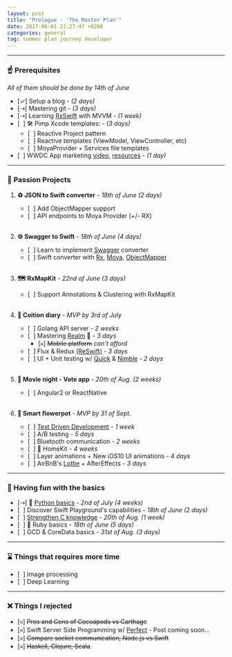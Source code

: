 ```yaml
---
layout: post
title: "Prologue - 'The Master Plan'"
date: 2017-06-01 21:27:47 +0200
categories: general
tag: summer plan journey developer
---
```


___
### ☝️ Prerequisites

*All of them should be done by 14th of June*

- [✓] Setup a blog *- (2 days)*
- [⇢] Mastering git *- (3 days)*
- [⇢] Learning [RxSwift][Rx] with MVVM *- (1 week)*
- [ &nbsp;] 🛠 Pimp Xcode templates: *- (3 days)*
    - [ &nbsp;] Reactive Project pattern
    - [ &nbsp;] Reactive templates (ViewModel, ViewController, etc)
    - [ &nbsp;] MoyaProvider + Services file templates
- [ &nbsp;] WWDC App marketing [video][MarketingVideo], [resources][MarketingResources] *- (1 day)*

___
### 🍹 Passion Projects

1. **♻️ JSON to Swift converter** *- 18th of June (2 days)*

    - [ &nbsp;] Add ObjectMapper support
    - [ &nbsp;] API endpoints to Moya Provider (+/- RX)
    <br/><br/>
2. **⚙️ Swagger to Swift** *- 18th of June (4 days)*

    - [ &nbsp;] Learn to implement [Swagger][Swagger] converter
    - [ &nbsp;] Swift converter with [Rx], [Moya][Moya], [ObjectMapper][ObjectMapper]
    <br/><br/>
3. **🗺 RxMapKit** *- 22nd of June (3 days)*

    - [ &nbsp;] Support Annotations & Clustering with RxMapKit
    <br/><br/>
4. **💏 Coition diary** *- MVP by 3rd of July*

    - [ &nbsp;] Golang API server *- 2 weeks*
    - [ &nbsp;] Mastering [Realm][Realm] 👑 *- 3 days*
        - [𐄂] ~~Mobile platform~~ *can't afford*
    - [ &nbsp;] Flux & Redux [(ReSwift)][ReSwift] *- 3 days*
    - [ &nbsp;] UI + Unit testing w/ [Quick][Quick] & [Nimble][Nimble] *- 2 days*
    <br/><br/>
5. **🍿 Movie night - Vote app** *- 20th of Aug. (2 weeks)*

    - [ &nbsp;] Angular2 or ReactNative
    <br/><br/>
6. **🌱 Smart flowerpot** *- MVP by 31 of Sept.*

    - [ &nbsp;] [Test Driven Development][TDD] *- 1 week*
    - [ &nbsp;] A/B testing *- 5 days*
    - [ &nbsp;] Bluetooth communication *- 2 weeks*
    - [ &nbsp;] 🏡 HomeKit *- 4 weeks*
    - [ &nbsp;] Layer animations + New iOS10 UI animations *- 4 days*
    - [ &nbsp;] AirBnB's [Lottie][Lottie] + AfterEffects *- 3 days*

___
### 🎈 Having fun with the basics

- [⇢] 🐍 [Python basics][Python Course] *- 2nd of July (4 weeks)*
- [ &nbsp;] Discover Swift Playground's capabilities *- 18th of June (2 days)*
- [ &nbsp;] [Strengthen C knowledge][InfoC] *- 20th of Aug. (1 week)*
- [ &nbsp;] 💎 Ruby basics *- 18th of June (5 days)*
- [ &nbsp;] GCD & CoreData basics *- 31st of Aug. (3 days)*

___
### ⌛ Things that requires more time

- [ &nbsp;] Image processing 
- [ &nbsp;] Deep Learning

___
### ❌ Things I rejected

- [𐄂] ~~Pros and Cons of Cocoapods vs Carthage~~
- [𐄂] Swift Server Side Programming w/ [Perfect][Perfect] - Post coming soon...
- [𐄂] ~~Compare socket communication, Node.js vs Swift~~
- [𐄂] ~~Haskell, Clojure, Scala~~

[MarketingVideo]: https://developer.apple.com/videos/play/techtalks-ios-7/4/
[MarketingResources]: https://developer.apple.com/app-store/marketing/guidelines/
[Rx]: https://github.com/ReactiveX/RxSwift
[Moya]: https://github.com/Moya/Moya
[ObjectMapper]: https://github.com/Hearst-DD/ObjectMapper
[Swagger]: http://swagger.io/
[Realm]: https://realm.io
[ReSwift]: https://twitter.com/benjaminencz/status/859083540402753540
[Quick]: https://github.com/Quick/Quick
[Nimble]: https://github.com/Quick/Nimble
[TDD]: https://www.youtube.com/channel/UCjFr010oOpmlzZNw79f-1fA?sub_confirmation=1
[Lottie]: https://airbnb.design/lottie/
[Python Course]: https://www.udacity.com/course/introduction-to-python--ud1110
[InfoC]: http://infoc.eet.bme.hu
[Perfect]: https://github.com/PerfectlySoft/Perfect